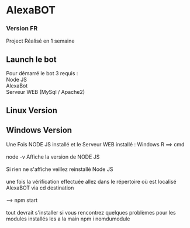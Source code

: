 # AlexaBOT

### Version FR

<p>Project Réalisé en 1 semaine</p>

## Launch le bot

<p>Pour démarré le bot 3 requis : <br>
  Node JS <br>
  AlexaBot <br>
  Serveur WEB (MySql / Apache2)
</p>

## Linux Version 



## Windows Version

<p> Une Fois NODE JS installé et le Serveur WEB installé :
Windows R ==> cmd
<br> 
<br>
node -v Affiche la version de NODE JS 
<br> <br>
Si rien ne s'affiche veillez reinstallé Node JS 
<br> <br>
une fois la vérification effectuée allez dans le répertoire où est localisé AlexaBOT via cd destination  
<br> <br>
--> npm start 
<br> <br>
tout devrait s'installer si vous rencontrez quelques problèmes pour les modules installés les a la main npm i nomdumodule
</p>
    
